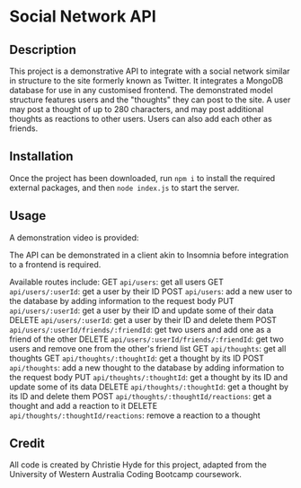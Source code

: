 # Social Network API

## Description
This project is a demonstrative API to integrate with a social network similar in structure to the site formerly known as Twitter. It integrates a MongoDB database for use in any customised frontend.
The demonstrated model structure features users and the "thoughts" they can post to the site. A user may post a thought of up to 280 characters, and may post additional thoughts as reactions to other users. Users can also add each other as friends.

## Installation
Once the project has been downloaded, run `npm i` to install the required external packages, and then `node index.js` to start the server.

## Usage
A demonstration video is provided: 

The API can be demonstrated in a client akin to Insomnia before integration to a frontend is required.

Available routes include:
GET `api/users`: get all users
GET `api/users/:userId`: get a user by their ID
POST `api/users`: add a new user to the database by adding information to the request body
PUT `api/users/:userId`: get a user by their ID and update some of their data
DELETE `api/users/:userId`: get a user by their ID and delete them
POST `api/users/:userId/friends/:friendId`: get two users and add one as a friend of the other
DELETE `api/users/:userId/friends/:friendId`: get two users and remove one from the other's friend list
GET `api/thoughts`: get all thoughts
GET `api/thoughts/:thoughtId`: get a thought by its ID
POST `api/thoughts`: add a new thought to the database by adding information to the request body
PUT `api/thoughts/:thoughtId`: get a thought by its ID and update some of its data
DELETE `api/thoughts/:thoughtId`: get a thought by its ID and delete them
POST `api/thoughts/:thoughtId/reactions`: get a thought and add a reaction to it
DELETE `api/thoughts/:thoughtId/reactions`: remove a reaction to a thought

## Credit
All code is created by Christie Hyde for this project, adapted from the University of Western Australia Coding Bootcamp coursework.